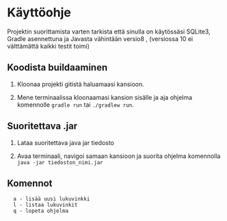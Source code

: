 # Käyttöohje

Projektin suorittamista varten tarkista että sinulla on käytössäsi SQLite3, Gradle asennettuna ja Javasta vähintään versio8 , (versiossa 10 ei välttämättä kaikki testit toimi) 

## Koodista buildaaminen

1. Kloonaa projekti gitistä haluamaasi kansioon. 

2. Mene terminaalissa kloonaamasi kansion sisälle ja aja ohjelma komennolle `gradle run` tai `./gradlew run`. 

## Suoritettava .jar

1. Lataa suoritettava java jar tiedosto

2. Avaa terminaali, navigoi samaan kansioon ja suorita ohjelma komennolla `java -jar tiedoston_nimi.jar`

## Komennot

```
  a - lisää uusi lukuvinkki
  l - listaa lukuvinkit
  q - lopeta ohjelma

```
